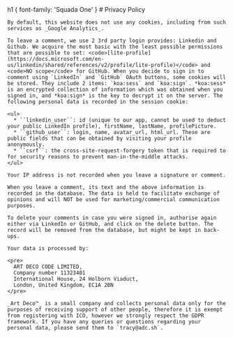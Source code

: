 <critical-path-font text="Privacy Policy" family="Squada One">
  h1 { font-family: 'Squada One' }
</critical-path-font>

<row>
  <col>
    # Privacy Policy

    By default, this website does not use any cookies, including from such services as _Google Analytics_.

    To leave a comment, we use 2 3rd party login provides: Linkedin and Github. We acquire the most basic with the least possible permissions that are possible to set: <code>[lite-profile](https://docs.microsoft.com/en-us/linkedin/shared/references/v2/profile/lite-profile)</code> and <code>NO scope</code> for GitHub. When you decide to sign in to comment using `LinkedIn` and `GitHub` OAuth buttons, some cookies will be stored. They include 2 items: `koa:sess` and `koa:sign`. *koa:sess* is an encrypted collection of information which was obtained when you signed in, and *koa:sign* is the key to decrypt it on the server. The following personal data is recorded in the session cookie:

    <ul>
      * ``linkedin_user``: id (unique to our app, cannot be used to deduct your public LinkedIn profile), firstName, lastName, profilePicture.
      * ``github_user``: login, name, avatar_url, html_url. These are public fields that can be obtained by visiting your profile anonymously.
      * ``csrf``: the cross-site-request-forgery token that is required to for security reasons to prevent man-in-the-middle attacks.
    </ul>

    Your IP address is not recorded when you leave a signature or comment.

    When you leave a comment, its text and the above information is recorded in the database. The data is held to facilitate exchange of opinions and will NOT be used for marketing/commercial communication purposes.

    To delete your comments in case you were signed in, authorise again either via LinkedIn or GitHub, and click on the delete button. The record will be removed from the database, but might be kept in back-ups.

    Your data is processed by:

    <pre>
      ART DECO CODE LIMITED,
      Company number 11323401
      International House, 24 Holborn Viaduct,
      London, United Kingdom, EC1A 2BN
    </pre>

    _Art Deco™_ is a small company and collects personal data only for the purposes of receiving support of other people, therefore it is exempt from registering with ICO, however we strongly respect the GDPR framework. If you have any queries or questions regarding your personal data, please send them to `tracy@adc.sh`.
  </col>
</row>